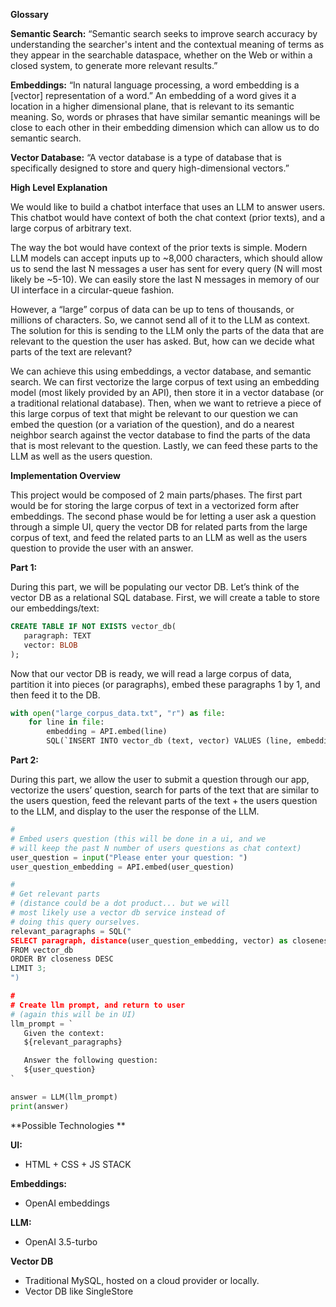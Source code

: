**Glossary**

**Semantic Search:** “Semantic search seeks to improve search accuracy by understanding the searcher's intent and the contextual meaning of terms as they appear in the searchable dataspace, whether on the Web or within a closed system, to generate more relevant results.”

**Embeddings:** “In natural language processing, a word embedding is a [vector] representation of a word.” An embedding of a word gives it a location in a higher dimensional plane, that is relevant to its semantic meaning. So, words or phrases that have similar semantic meanings will be close to each other in their embedding dimension which can allow us to do semantic search.

**Vector Database:** “A vector database is a type of database that is specifically designed to store and query high-dimensional vectors.”

**High Level Explanation**

We would like to build a chatbot interface that uses an LLM to answer users. This chatbot would have context of both the chat context (prior texts), and a large corpus of arbitrary text. 

The way the bot would have context of the prior texts is simple. Modern LLM models can accept inputs up to ~8,000 characters, which should allow us to send the last N messages a user has sent for every query (N will most likely be ~5-10). We can easily store the last N messages in memory of our UI interface in a circular-queue fashion.

However, a “large” corpus of data can be up to tens of thousands, or millions of characters. So, we cannot send all of it to the LLM as context. The solution for this is sending to the LLM only the parts of the data that are relevant to the question the user has asked. But, how can we decide what parts of the text are relevant?

We can achieve this using embeddings, a vector database, and semantic search. We can first vectorize the large corpus of text using an embedding model (most likely provided by an API), then store it in a vector database (or a traditional relational database). Then, when we want to retrieve a piece of this large corpus of text that might be relevant to our question we can embed the question (or a variation of the question), and do a nearest neighbor search against the vector database to find the parts of the data that is most relevant to the question. Lastly, we can feed these parts to the LLM as well as the users question.

**Implementation Overview**

This project would be composed of 2 main parts/phases. The first part would be for storing the large corpus of text in a vectorized form after embeddings. The second phase would be for letting a user ask a question through a simple UI, query the vector DB for related parts from the large corpus of text, and feed the related parts to an LLM as well as the users question to provide the user with an answer.

**Part 1:**

During this part, we will be populating our vector DB. Let’s think of the vector DB as a relational SQL database. First, we will create a table to store our embeddings/text:

```SQL
CREATE TABLE IF NOT EXISTS vector_db(
   paragraph: TEXT
   vector: BLOB
);
```


Now that our vector DB is ready, we will read a large corpus of data, partition it into pieces (or paragraphs), embed these paragraphs 1 by 1, and then feed it to the DB.
```python
with open("large_corpus_data.txt", "r") as file:
	for line in file:
		embedding = API.embed(line)
		SQL(`INSERT INTO vector_db (text, vector) VALUES (line, embedding)`)
```

**Part 2:**


During this part, we allow the user to submit a question through our app, vectorize the users’ question, search for parts of the text that are similar to the users question, feed the relevant parts of the text + the users question to the LLM, and display to the user the response of the LLM.


```python
#
# Embed users question (this will be done in a ui, and we
# will keep the past N number of users questions as chat context)
user_question = input("Please enter your question: ")
user_question_embedding = API.embed(user_question)

#
# Get relevant parts
# (distance could be a dot product... but we will
# most likely use a vector db service instead of
# doing this query ourselves.
relevant_paragraphs = SQL("
SELECT paragraph, distance(user_question_embedding, vector) as closeness
FROM vector_db
ORDER BY closeness DESC
LIMIT 3;
")

#
# Create llm prompt, and return to user
# (again this will be in UI)
llm_prompt = `
   Given the context: 
   ${relevant_paragraphs}

   Answer the following question: 
   ${user_question}
`

answer = LLM(llm_prompt)
print(answer)
```





**Possible Technologies **

**UI:**

* HTML + CSS + JS STACK

**Embeddings:**



* OpenAI embeddings

**LLM:**



* OpenAI 3.5-turbo

**Vector DB**



* Traditional MySQL, hosted on a cloud provider or locally.
* Vector DB like SingleStore 
